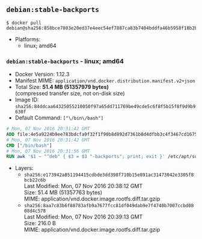 ## `debian:stable-backports`

```console
$ docker pull debian@sha256:858bce7803e20ed37e4eec54ef7887ca83b7404bddfa46b5958f18b2b6dc33f7
```

-	Platforms:
	-	linux; amd64

### `debian:stable-backports` - linux; amd64

-	Docker Version: 1.12.3
-	Manifest MIME: `application/vnd.docker.distribution.manifest.v2+json`
-	Total Size: **51.4 MB (51357979 bytes)**  
	(compressed transfer size, not on-disk size)
-	Image ID: `sha256:84ddcaa64325055210050f97a65dd711769be49cde5c6f8f5b15f8f9d9b9630f`
-	Default Command: `["\/bin\/bash"]`

```dockerfile
# Mon, 07 Nov 2016 20:31:42 GMT
ADD file:4e5a9224b9ee783bdcfa9f32f1f90b8d892d7361b8d4dfbb3c4f3467cd167595 in / 
# Mon, 07 Nov 2016 20:31:42 GMT
CMD ["/bin/bash"]
# Mon, 07 Nov 2016 20:31:56 GMT
RUN awk '$1 ~ "^deb" { $3 = $3 "-backports"; print; exit }' /etc/apt/sources.list > /etc/apt/sources.list.d/backports.list
```

-	Layers:
	-	`sha256:e173942a851194415cdbde3dd398f710b15e891ac31473042e3305f8bcb22c6b`  
		Last Modified: Mon, 07 Nov 2016 20:38:12 GMT  
		Size: 51.4 MB (51357763 bytes)  
		MIME: application/vnd.docker.image.rootfs.diff.tar.gzip
	-	`sha256:8aa7c83b6f88783afb9a7677fcc81df049dab9e7f4740b7007ccbd0808d4c578`  
		Last Modified: Mon, 07 Nov 2016 20:39:13 GMT  
		Size: 216.0 B  
		MIME: application/vnd.docker.image.rootfs.diff.tar.gzip
